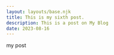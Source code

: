 ```yaml
---
layout: layouts/base.njk
title: This is my sixth post.
description: This is a post on My Blog
date: 2023-08-16
---
```


my post